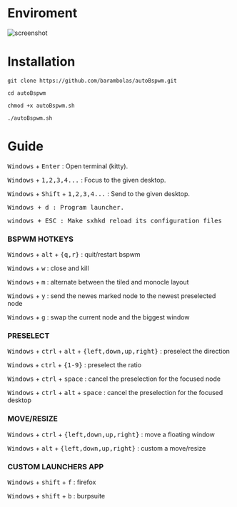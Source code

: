 # Enviroment

![screenshot](https://github.com/barambolas/autoBspwm/blob/main/files/Screenshot%20at%202022-12-20%2018-40-07.png?raw=true)
# Installation 

```
git clone https://github.com/barambolas/autoBspwm.git

cd autoBspwm

chmod +x autoBspwm.sh

./autoBspwm.sh
```

# Guide

<kbd>Windows</kbd> + <kbd>Enter</kbd> : Open terminal (kitty).

<kbd>Windows</kbd> + <kbd>1,2,3,4...</kbd> : Focus to the given desktop.

<kbd>Windows</kbd> + <kbd>Shift</kbd> + <kbd>1,2,3,4...</kbd> : Send to the given desktop.

<kbd>Windows<kbd> + <kbd>d</kbd> : Program launcher.
  
<kbd>windows<kbd> + <kbd>ESC</kbd> : Make sxhkd reload its configuration files

### BSPWM HOTKEYS

<kbd>Windows</kbd> + <kbd>alt</kbd> + <kbd>{q,r}</kbd> : quit/restart bspwm
  
<kbd>Windows</kbd> + <kbd>w</kbd> : close and kill
  
<kbd>Windows</kbd> + <kbd>m</kbd> : alternate between the tiled and monocle layout
  
<kbd>Windows</kbd> + <kbd>y</kbd> : send the newes marked node to the newest preselected node
  
<kbd>Windows</kbd> + <kbd>g</kbd> : swap the current node and the biggest window
  
### PRESELECT
  
<kbd>Windows</kbd> + <kbd>ctrl</kbd> + <kbd>alt</kbd> + <kbd>{left,down,up,right}</kbd> : preselect the direction
  
<kbd>Window</kbd>s + <kbd>ctrl</kbd> + <kbd>{1-9}</kbd> : preselect the ratio
  
<kbd>Windows</kbd> + <kbd>ctrl</kbd> + <kbd>space</kbd> : cancel the preselection for the focused node
  
<kbd>Windows</kbd> + <kbd>ctrl</kbd> + <kbd>alt</kbd> + <kbd>space</kbd> : cancel the preselection for the focused desktop
  
### MOVE/RESIZE
  
<kbd>Windows</kbd> + <kbd>ctrl</kbd> + <kbd>{left,down,up,right}</kbd> : move a floating window
  
<kbd>Windows</kbd> + <kbd>alt</kbd> + <kbd>{left,down,up,right}</kbd> : custom a move/resize
  
### CUSTOM LAUNCHERS APP
  
<kbd>Windows</kbd> + <kbd>shift</kbd> + <kbd>f</kbd> : firefox
  
<kbd>Windows</kbd> + <kbd>shift</kbd> + <kbd>b</kbd> : burpsuite
